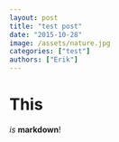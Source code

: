 ```yaml
---
layout: post
title: "test post"
date: "2015-10-28"
image: /assets/nature.jpg
categories: ["test"]
authors: ["Erik"]
---
```


# This

_is_ __markdown__!
